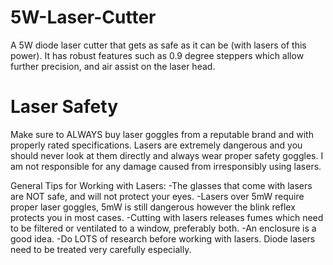 # 5W-Laser-Cutter

A 5W diode laser cutter that gets as safe as it can be (with lasers of this power).
It has robust features such as 0.9 degree steppers which allow further precision, and air assist on the laser head.


<h1>Laser Safety</h1>
Make sure to ALWAYS buy laser goggles from a reputable brand and with properly rated specifications. Lasers are extremely dangerous and you should never look at them directly and always wear proper safety goggles. I am not responsible for any damage caused from irresponsibly using lasers.

General Tips for Working with Lasers:
-The glasses that come with lasers are NOT safe, and will not protect your eyes.
-Lasers over 5mW require proper laser goggles, 5mW is still dangerous however the blink reflex protects you in most cases.
-Cutting with lasers releases fumes which need to be filtered or ventilated to a window, preferably both.
-An enclosure is a good idea.
-Do LOTS of research before working with lasers. Diode lasers need to be treated very carefully especially.
